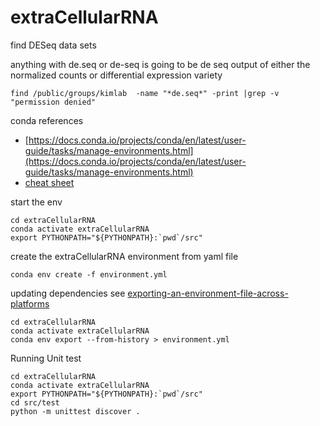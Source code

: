 # extraCellularRNA

find DESeq data sets

anything with de.seq or de-seq is going to be de seq output of either the normalized counts or differential expression variety
 ```
 find /public/groups/kimlab  -name "*de.seq*" -print |grep -v "permission denied"
 ```
 
conda references
- [https://docs.conda.io/projects/conda/en/latest/user-guide/tasks/manage-environments.html](https://docs.conda.io/projects/conda/en/latest/user-guide/tasks/manage-environments.html)
- [cheat sheet](https://docs.conda.io/projects/conda/en/4.6.0/_downloads/52a95608c49671267e40c689e0bc00ca/conda-cheatsheet.pdf)


start the env

```
cd extraCellularRNA
conda activate extraCellularRNA
export PYTHONPATH="${PYTHONPATH}:`pwd`/src"
```

create the extraCellularRNA environment from yaml file

```
conda env create -f environment.yml
```

updating dependencies
see [exporting-an-environment-file-across-platforms](https://docs.conda.io/projects/conda/en/latest/user-guide/tasks/manage-environments.html#exporting-an-environment-file-across-platforms)

```
cd extraCellularRNA
conda activate extraCellularRNA
conda env export --from-history > environment.yml
```

Running Unit test

```
cd extraCellularRNA
conda activate extraCellularRNA
export PYTHONPATH="${PYTHONPATH}:`pwd`/src"
cd src/test
python -m unittest discover .
```
